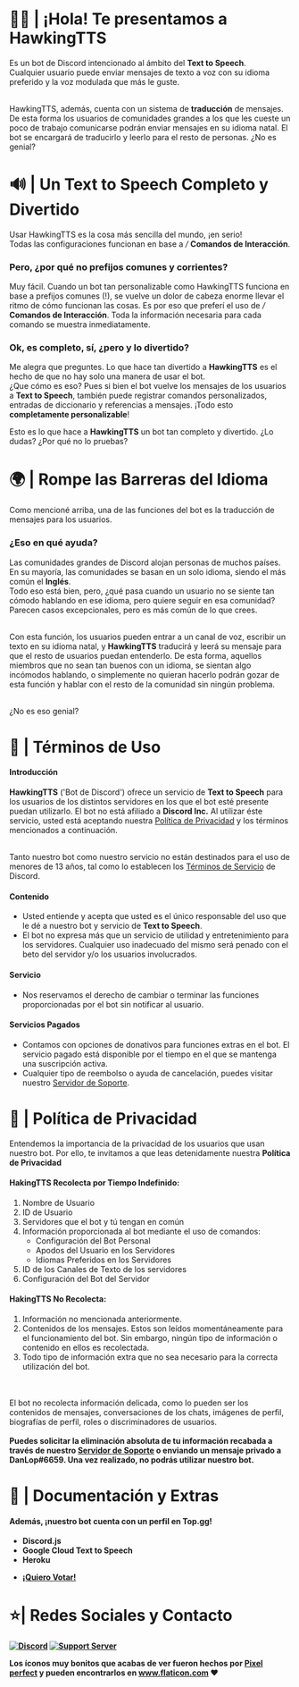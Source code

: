 # 👋🏻 | ¡Hola! Te presentamos a HawkingTTS
<p>
  Es un bot de Discord intencionado al ámbito del <b>Text to Speech</b>.<br>
  Cualquier usuario puede enviar mensajes de texto a voz con su idioma preferido y la voz modulada que más le guste.<br><br>

  HawkingTTS, además, cuenta con un sistema de <b>traducción</b> de mensajes.<br>
  De esta forma los usuarios de comunidades grandes a los que les cueste un poco de trabajo comunicarse podrán enviar mensajes en su idioma natal. El bot se encargará de traducirlo y leerlo para el resto de personas. ¿No es genial?
</p>

# 🔊 | Un Text to Speech Completo y Divertido
<p>
  Usar HawkingTTS es la cosa más sencilla del mundo, ¡en serio!<br>
  Todas las configuraciones funcionan en base a <em> / </em> <b>Comandos de Interacción</b>.
  <h3>Pero, ¿por qué no prefijos comunes y corrientes?</h3>
  Muy fácil. Cuando un bot tan personalizable como HawkingTTS funciona en base a prefijos comunes (!), se vuelve un dolor de cabeza enorme llevar el ritmo de cómo funcionan las cosas. Es por eso que preferí el uso de <em> / </em> <b>Comandos de Interacción</b>. Toda la información necesaria para cada comando se muestra inmediatamente.
  <h3>Ok, es completo, sí, ¿pero y lo divertido?</h3>
  Me alegra que preguntes. Lo que hace tan divertido a <b>HawkingTTS</b> es el hecho de que no hay solo una manera de usar el bot.<br>
  ¿Que cómo es eso? Pues si bien el bot vuelve los mensajes de los usuarios a <b>Text to Speech</b>, también puede registrar comandos personalizados, entradas de diccionario y referencias a mensajes. ¡Todo esto <b>completamente personalizable</b>!
  
  Esto es lo que hace a <b>HawkingTTS</b> un bot tan completo y divertido.
  ¿Lo dudas? ¿Por qué no lo pruebas?
</p>

# 🌍 | Rompe las Barreras del Idioma
<p>
  Como mencioné arriba, una de las funciones del bot es la traducción de mensajes para los usuarios.
  <h3>¿Eso en qué ayuda?</h3>
  Las comunidades grandes de Discord alojan personas de muchos países. En su mayoría, las comunidades se basan en un solo idioma, siendo el más común el <b>Inglés</b>.<br>
  Todo eso está bien, pero, ¿qué pasa cuando un usuario no se siente tan cómodo hablando en ese idioma, pero quiere seguir en esa comunidad? Parecen casos excepcionales, pero es más común de lo que crees.<br><br>
  
  Con esta función, los usuarios pueden entrar a un canal de voz, escribir un texto en su idioma natal, y <b>HawkingTTS</b> traducirá y leerá su mensaje para que el resto de usuarios puedan entenderlo. De esta forma, aquellos miembros que no sean tan buenos con un idioma, se sientan algo incómodos hablando, o simplemente no quieran hacerlo podrán gozar de esta función y hablar con el resto de la comunidad sin ningún problema.<br><br>
  
  ¿No es eso genial?
</p>

<!--🔎 | Ejemplos
<div>
  <h3>🔊 | Creación de un canal de voz</h3>
  <p>
    Los canales de voz son creados a partir de un comando de creación básico, en el que además puedes definir el límite de usuarios que tu canal debería tener y/o un nombre personalizado para el mismo.
  </p>
  <img src="https://i.imgur.com/TiD1aVA.gif" alt="Comando Create">
  <h3>👉🏼 | Panel de Interacción</h3>
  <p>
    Los anfitriones de los canales pueden utilizar los paneles de interacción para ahorrarse tiempo en escribir numerosos comandos. Con apretar un simple botón de estos paneles podrán llevar a cabo muchas acciones sin tener que escribir una sola palabra.
  </p>
  <img src="https://i.imgur.com/B7V3oBM.gif" alt="Panel de Interacción">
  <h3>🔧 | Configuración del Bot Intuitiva</h3>
  <p>
    La configuración del bot se muestra de manera muy detallada y ordenada. Olvídate de tener que adivinar qué estás configurando o a qué se refiere cada comando, dado que todo se muestra con una breve descripción de su funcionalidad. Tanto así que hasta mi madre pudo entenderlo, en serio.
  </p>
  <img src="https://i.imgur.com/eKsZd8y.gif" alt="Comando Config">
  <h3>✨ | Múltiples Paneles de Configuración</h3>
  <p>
    Muchos comandos (próximamente más) de administración cuentan con menús de selección e interacción, lo cual hace que la configuración del bot no solo sea más intuitiva, sino que también la hace más <b>fácil</b> y <b>rápida</b>. El objetivo de estos paneles es que te olvides de usar comandos extensos y liosos sin sacrificar la potencia del bot.
  </p>
  <img src="https://i.imgur.com/hX0tNiS.gif" alt="Paneles de Configuracion">
</div> -->

# 📜 | Términos de Uso
<div>
  <p>
  <h4>Introducción</h4>
  <b>HawkingTTS</b> ('Bot de Discord') ofrece un servicio de <b>Text to Speech</b> para los usuarios de los distintos servidores en los que el bot esté presente puedan utilizarlo. El bot no está afiliado a <b>Discord Inc.</b> Al utilizar éste servicio, usted está aceptando nuestra <a href = ''>Política de Privacidad</a> y los términos mencionados a continuación.<br><br>
  
  Tanto nuestro bot como nuestro servicio no están destinados para el uso de menores de 13 años, tal como lo establecen los <a href = 'https://discord.com/terms'>Términos de Servicio</a> de Discord.
  <h4>Contenido</h4>
  <ul>
    <li>Usted entiende y acepta que usted es el único responsable del uso que le dé a nuestro bot y servicio de <b>Text to Speech</b>.</li>
    <li>El bot no expresa más que un servicio de utilidad y entretenimiento para los servidores. Cualquier uso inadecuado del mismo será penado con el beto del servidor y/o los usuarios involucrados.</li>
  </ul>
  <h4>Servicio</h4>
  <ul>
    <li>Nos reservamos el derecho de cambiar o terminar las funciones proporcionadas por el bot sin notificar al usuario.</li>
  </ul>
  <h4>Servicios Pagados</h4>
  <ul>
    <li>Contamos con opciones de donativos para funciones extras en el bot. El servicio pagado está disponible por el tiempo en el que se mantenga una suscripción activa.</li>
    <li>Cualquier tipo de reembolso o ayuda de cancelación, puedes visitar nuestro <a href = 'https://github.com/DanLop618/HawkingTTS/blob/main/README.md#--pol%C3%ADtica-de-privacidad'>Servidor de Soporte</a>.</li>
  </ul>
  </p>
</div>

# 📃 | Política de Privacidad
<div>
  <p>
    Entendemos la importancia de la privacidad de los usuarios que usan nuestro bot. Por ello, te invitamos a que leas detenidamente nuestra <b>Política de Privacidad</b>
    <h4>HakingTTS Recolecta por Tiempo Indefinido:</h4>
    <ol>
      <li>Nombre de Usuario</li>
      <li>ID de Usuario</li>
      <li>Servidores que el bot y tú tengan en común</li>
      <li>
        Información proporcionada al bot mediante el uso de comandos:
        <ul>
          <li>Configuración del Bot Personal</li>
          <li>Apodos del Usuario en los Servidores</li>
          <li>Idiomas Preferidos en los Servidores</li>
        </ul>
      </li>
      <li>ID de los Canales de Texto de los servidores</li>
      <li>Configuración del Bot del Servidor</li>
    </ol>
    <h4>HakingTTS No Recolecta:</h4>
    <ol>
      <li>Información no mencionada anteriormente.</li>
      <li>Contenidos de los mensajes. Estos son leídos momentáneamente para el funcionamiento del bot. Sin embargo, ningún tipo de información o contenido en ellos es recolectada.</li>
      <li>Todo tipo de información extra que no sea necesario para la correcta utilización del bot.</li>
    </ol><br><br>
  El bot no recolecta información delicada, como lo pueden ser los contenidos de mensajes, conversaciones de los chats, imágenes de perfil, biografías de perfil, roles o discriminadores de usuarios.<br><br>
  <b>Puedes solicitar la eliminación absoluta de tu información recabada a través de nuestro <a href = 'https://discord.gg/RBG5mtQbJV'>Servidor de Soporte</a> o enviando un mensaje privado a DanLop#6659. Una vez realizado, no podrás utilizar nuestro bot.
  </p>
</div>

# 📖 | Documentación y Extras
<div>
  <h4>Además, ¡nuestro bot cuenta con un perfil en Top.gg!</h4>
  <p>
    <ul>
      <li>Discord.js</li>
      <li>Google Cloud Text to Speech</li>
      <li>Heroku</li>
    </ul>
  </p>
</div>

<!-- - [Documentación][4] -->
- [¡Quiero Votar!][5]

# ⭐| Redes Sociales y Contacto
[![Discord](https://i.imgur.com/S791wZz.png)][2]
[![Support Server](https://i.imgur.com/xQURKei.png)][3]

[2]: https://discordapp.com/users/681624717219725312
[3]: https://discord.gg/RBG5mtQbJV

<!--[4]: https://danlop618.github.io/EasyVC/-->
[5]: https://top.gg/bot/828540208743710741

<div>Los íconos muy bonitos que acabas de ver fueron hechos por <a href="https://www.flaticon.com/authors/pixel-perfect" title="Pixel perfect">Pixel perfect</a> y pueden encontrarlos en <a href="https://www.flaticon.com/" title="Flaticon">www.flaticon.com</a> ❤</div>
